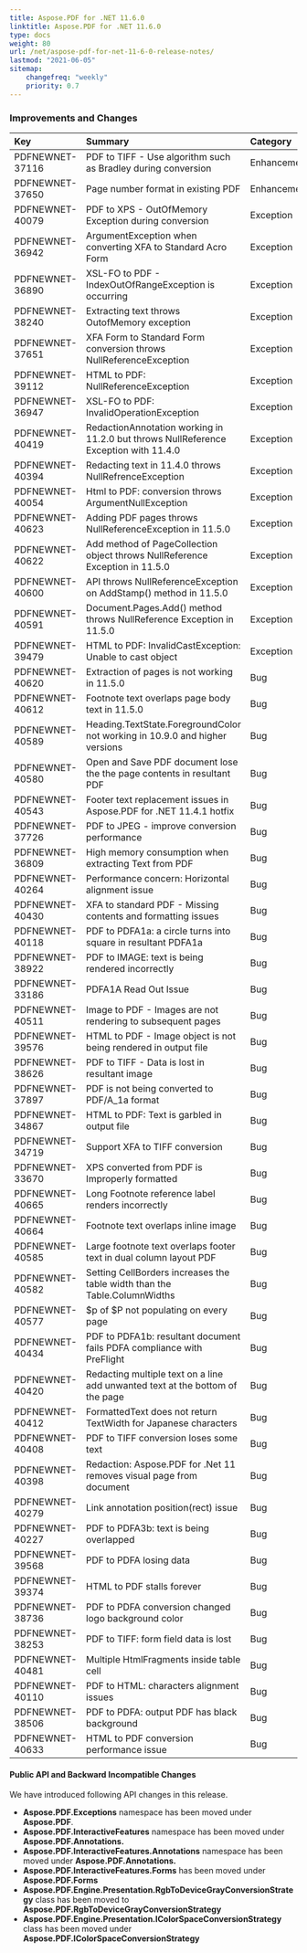 ```yaml
---
title: Aspose.PDF for .NET 11.6.0
linktitle: Aspose.PDF for .NET 11.6.0
type: docs
weight: 80
url: /net/aspose-pdf-for-net-11-6-0-release-notes/
lastmod: "2021-06-05"
sitemap:
    changefreq: "weekly"
    priority: 0.7
---
```


### **Improvements and Changes**

|**Key**|**Summary**|**Category**|
| :- | :- | :- |
|PDFNEWNET-37116|PDF to TIFF - Use algorithm such as Bradley during conversion|Enhancement|
|PDFNEWNET-37650|Page number format in existing PDF|Enhancement|
|PDFNEWNET-40079|PDF to XPS - OutOfMemory Exception during conversion|Exception|
|PDFNEWNET-36942|ArgumentException when converting XFA to Standard Acro Form|Exception|
|PDFNEWNET-36890|XSL-FO to PDF - IndexOutOfRangeException is occurring|Exception|
|PDFNEWNET-38240|Extracting text throws OutofMemory exception|Exception|
|PDFNEWNET-37651|XFA Form to Standard Form conversion throws NullReferenceException|Exception|
|PDFNEWNET-39112|HTML to PDF: NullReferenceException|Exception|
|PDFNEWNET-36947|XSL-FO to PDF: InvalidOperationException|Exception|
|PDFNEWNET-40419|RedactionAnnotation working in 11.2.0 but throws NullReference Exception with 11.4.0|Exception|
|PDFNEWNET-40394|Redacting text in 11.4.0 throws NullRefrenceException|Exception|
|PDFNEWNET-40054|Html to PDF: conversion throws ArgumentNullException|Exception|
|PDFNEWNET-40623|Adding PDF pages throws NullReferenceException in 11.5.0|Exception|
|PDFNEWNET-40622|Add method of PageCollection object throws NullReference Exception in 11.5.0|Exception|
|PDFNEWNET-40600|API throws NullReferenceException on AddStamp() method in 11.5.0|Exception|
|PDFNEWNET-40591|Document.Pages.Add() method throws NullReference Exception in 11.5.0|Exception|
|PDFNEWNET-39479|HTML to PDF: InvalidCastException: Unable to cast object|Exception|
|PDFNEWNET-40620|Extraction of pages is not working in 11.5.0|Bug|
|PDFNEWNET-40612|Footnote text overlaps page body text in 11.5.0|Bug|
|PDFNEWNET-40589|Heading.TextState.ForegroundColor not working in 10.9.0 and higher versions|Bug|
|PDFNEWNET-40580|Open and Save PDF document lose the the page contents in resultant PDF|Bug|
|PDFNEWNET-40543|Footer text replacement issues in Aspose.PDF for .NET 11.4.1 hotfix|Bug|
|PDFNEWNET-37726|PDF to JPEG - improve conversion performance|Bug|
|PDFNEWNET-36809|High memory consumption when extracting Text from PDF|Bug|
|PDFNEWNET-40264|Performance concern: Horizontal alignment issue|Bug|
|PDFNEWNET-40430|XFA to standard PDF - Missing contents and formatting issues|Bug|
|PDFNEWNET-40118|PDF to PDFA1a: a circle turns into square in resultant PDFA1a|Bug|
|PDFNEWNET-38922|PDF to IMAGE: text is being rendered incorrectly|Bug|
|PDFNEWNET-33186|PDFA1A Read Out Issue|Bug|
|PDFNEWNET-40511|Image to PDF - Images are not rendering to subsequent pages|Bug|
|PDFNEWNET-39576|HTML to PDF - Image object is not being rendered in output file|Bug|
|PDFNEWNET-38626|PDF to TIFF - Data is lost in resultant image|Bug|
|PDFNEWNET-37897|PDF is not being converted to PDF/A_1a format|Bug|
|PDFNEWNET-34867|HTML to PDF: Text is garbled in output file|Bug|
|PDFNEWNET-34719|Support XFA to TIFF conversion|Bug|
|PDFNEWNET-33670|XPS converted from PDF is Improperly formatted|Bug|
|PDFNEWNET-40665|Long Footnote reference label renders incorrectly|Bug|
|PDFNEWNET-40664|Footnote text overlaps inline image|Bug|
|PDFNEWNET-40585|Large footnote text overlaps footer text in dual column layout PDF|Bug|
|PDFNEWNET-40582|Setting CellBorders increases the table width than the Table.ColumnWidths|Bug|
|PDFNEWNET-40577|$p of $P not populating on every page|Bug|
|PDFNEWNET-40434|PDF to PDFA1b: resultant document fails PDFA compliance with PreFlight|Bug|
|PDFNEWNET-40420|Redacting multiple text on a line add unwanted text at the bottom of the page|Bug|
|PDFNEWNET-40412|FormattedText does not return TextWidth for Japanese characters|Bug|
|PDFNEWNET-40408|PDF to TIFF conversion loses some text|Bug|
|PDFNEWNET-40398|Redaction: Aspose.PDF for .Net 11 removes visual page from document|Bug|
|PDFNEWNET-40279|Link annotation position(rect) issue|Bug|
|PDFNEWNET-40227|PDF to PDFA3b: text is being overlapped|Bug|
|PDFNEWNET-39568|PDF to PDFA losing data|Bug|
|PDFNEWNET-39374|HTML to PDF stalls forever|Bug|
|PDFNEWNET-38736|PDF to PDFA conversion changed logo background color|Bug|
|PDFNEWNET-38253|PDF to TIFF: form field data is lost|Bug|
|PDFNEWNET-40481|Multiple HtmlFragments inside table cell|Bug|
|PDFNEWNET-40110|PDF to HTML: characters alignment issues|Bug|
|PDFNEWNET-38506|PDF to PDFA: output PDF has black background|Bug|
|PDFNEWNET-40633|HTML to PDF conversion performance issue|Bug|
#### **Public API and Backward Incompatible Changes**
We have introduced following API changes in this release.

- **Aspose.PDF.Exceptions** namespace has been moved under **Aspose.PDF**.
- **Aspose.PDF.InteractiveFeatures** namespace has been moved under **Aspose.PDF.Annotations.**
- **Aspose.PDF.InteractiveFeatures.Annotations** namespace has been moved under **Aspose.PDF.Annotations.**
- **Aspose.PDF.InteractiveFeatures.Forms** has been moved under **Aspose.PDF.Forms**
- **Aspose.PDF.Engine.Presentation.RgbToDeviceGrayConversionStrategy** class has been moved to **Aspose.PDF.RgbToDeviceGrayConversionStrategy**
- **Aspose.PDF.Engine.Presentation.IColorSpaceConversionStrategy** class has been moved under **Aspose.PDF.IColorSpaceConversionStrategy**
